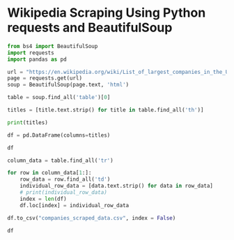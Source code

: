 # Wikipedia Scraping Using Python requests and BeautifulSoup

```python
from bs4 import BeautifulSoup
import requests
import pandas as pd
```

```python
url = "https://en.wikipedia.org/wiki/List_of_largest_companies_in_the_United_States_by_revenue"
page = requests.get(url)
soup = BeautifulSoup(page.text, 'html')
```

```python
table = soup.find_all('table')[0]
```

```python
titles = [title.text.strip() for title in table.find_all('th')]
```

```python
print(titles)
```

```python
df = pd.DataFrame(columns=titles)
```

```python
df
```

```python
column_data = table.find_all('tr')
```

```python
for row in column_data[1:]:
    row_data = row.find_all('td')
    individual_row_data = [data.text.strip() for data in row_data]
    # print(individual_row_data)
    index = len(df)
    df.loc[index] = individual_row_data
```

```python
df.to_csv("companies_scraped_data.csv", index = False)
```

```python
df
```
